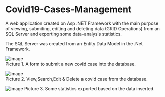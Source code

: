 # Covid19-Cases-Management

A web application created on Asp .NET Framework with the main purpose of viewing, submiting, editing and deleting data (GRID Operations) from an SQL Server and exporting some data-analysis statistics.

The SQL Server was created from an Entity Data Model in the .Net Framework.

![image](https://user-images.githubusercontent.com/52785685/109537323-6a928580-7ac7-11eb-85a5-46814dc95872.png) <br>
Picture 1. A form to submit a new covid case into the database.

![image](https://user-images.githubusercontent.com/52785685/109537634-c78e3b80-7ac7-11eb-9cd8-3df249123744.png) <br>
Picture 2. View,Search,Edit & Delete a covid case from the database.

![image](https://user-images.githubusercontent.com/52785685/109537765-f4dae980-7ac7-11eb-9684-2c329076c209.png)
Picture 3. Some statistics exported based on the data inserted.
